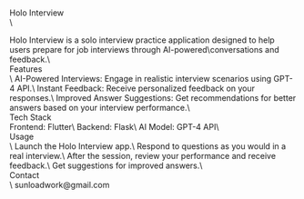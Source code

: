 <br>Holo Interview<br/>\
<tr>Holo Interview is a solo interview practice application designed to help users prepare for job interviews through AI-powered\conversations and feedback.\
<br>Features<br/>\
AI-Powered Interviews: Engage in realistic interview scenarios using GPT-4 API.\
Instant Feedback: Receive personalized feedback on your responses.\
Improved Answer Suggestions: Get recommendations for better answers based on your interview performance.\
<br>Tech Stack<br/>
Frontend: Flutter\
Backend: Flask\
AI Model: GPT-4 API\
<br>Usage<br/>\
Launch the Holo Interview app.\
Respond to questions as you would in a real interview.\
After the session, review your performance and receive feedback.\
Get suggestions for improved answers.\
<br>Contact<br/>\
sunloadwork@gmail.com
